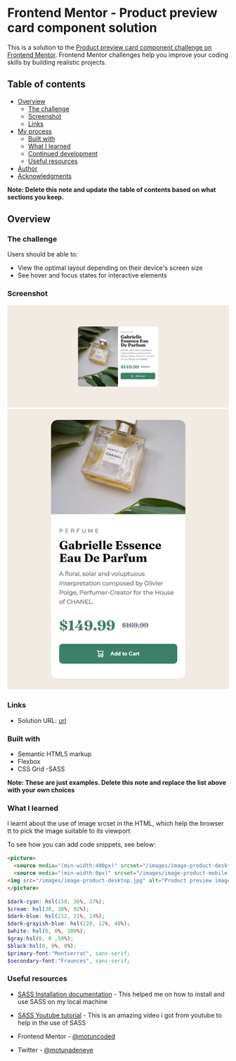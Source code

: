 # Frontend Mentor - Product preview card component solution

This is a solution to the [Product preview card component challenge on Frontend Mentor](https://www.frontendmentor.io/challenges/product-preview-card-component-GO7UmttRfa). Frontend Mentor challenges help you improve your coding skills by building realistic projects. 

## Table of contents

- [Overview](#overview)
  - [The challenge](#the-challenge)
  - [Screenshot](#screenshot)
  - [Links](#links)
- [My process](#my-process)
  - [Built with](#built-with)
  - [What I learned](#what-i-learned)
  - [Continued development](#continued-development)
  - [Useful resources](#useful-resources)
- [Author](#author)
- [Acknowledgments](#acknowledgments)

**Note: Delete this note and update the table of contents based on what sections you keep.**

## Overview

### The challenge

Users should be able to:

- View the optimal layout depending on their device's screen size
- See hover and focus states for interactive elements

### Screenshot

![](/images/screenshot.png)
![](/images/screenshot-mobile.png)




### Links

- Solution URL: [url](https://github.com/motuncoded/product-preview-card-component-main)


### Built with

- Semantic HTML5 markup
- Flexbox
- CSS Grid
-SASS


**Note: These are just examples. Delete this note and replace the list above with your own choices**

### What I learned
l learnt about the use of image srcset in the HTML, which help the browser tt to pick the image suitable to its viewport



To see how you can add code snippets, see below:

```html
<picture>
  <source media="(min-width:400px)" srcset="/images/image-product-desktop.jpg">
  <source media="(min-width:0px)" srcset="/images/image-product-mobile.jpg">
<img src="/images/image-product-desktop.jpg" alt="Product preview images"/>
</picture>
```
```scss
$dark-cyan: hsl(158, 36%, 37%);
$cream: hsl(30, 38%, 92%);
$dark-blue: hsl(212, 21%, 14%);
$dark-grayish-blue: hsl(228, 12%, 48%);
$white: hsl(0, 0%, 100%);
$gray:hsl(0, 0 ,50%);
$black:hsl(0, 0%, 0%);
$primary-font:"Montserrat", sans-serif;
$secondary-font:"Fraunces", sans-serif;

```




### Useful resources

- [SASS Installation documentation](https://sass-lang.com/install) - This helped me on how to install and use SASS on my local machine
- [SASS Youtube tutorial](https://www.youtube.com/watch?v=_a5j7KoflTs&t=451s) - This is an amazing video i got from youtube to help in the use of SASS


- Frontend Mentor - [@motuncoded](https://www.frontendmentor.io/profile/motuncoded)
- Twitter - [@motunadeneye](https://twitter.com/motunadeneye)



